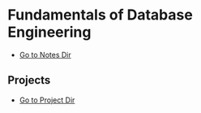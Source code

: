 # Fundamentals of Database Engineering

- [Go to Notes Dir](./Notes/)

## Projects

- [Go to Project Dir](./Projects/)

